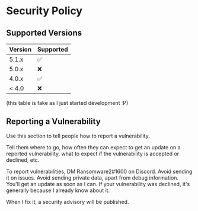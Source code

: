 # Security Policy

## Supported Versions

| Version | Supported          |
| ------- | ------------------ |
| 5.1.x   | :white_check_mark: |
| 5.0.x   | :x:                |
| 4.0.x   | :white_check_mark: |
| < 4.0   | :x:                |

(this table is fake as I just started development :P)
## Reporting a Vulnerability

Use this section to tell people how to report a vulnerability.

Tell them where to go, how often they can expect to get an update on a
reported vulnerability, what to expect if the vulnerability is accepted or
declined, etc.

To report vulnerabilities, DM Ransomware2#1600 on Discord. Avoid sending it on issues. Avoid sending private data, apart from debug information. You'll get an update as soon as I can. If your vulnerability was declined, it's generally because I already know about it.

When I fix it, a security advisory will be published.
